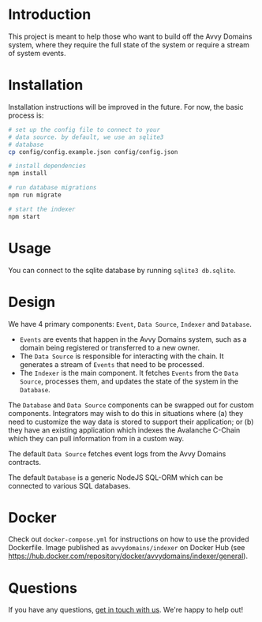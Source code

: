 # Introduction

This project is meant to help those who want to build off the Avvy Domains system, where they require the full state of the system or require a stream of system events.

# Installation

Installation instructions will be improved in the future. For now, the basic process is:

```bash
# set up the config file to connect to your
# data source. by default, we use an sqlite3
# database
cp config/config.example.json config/config.json

# install dependencies
npm install

# run database migrations
npm run migrate

# start the indexer
npm start
```

# Usage

You can connect to the sqlite database by running `sqlite3 db.sqlite`.

# Design

We have 4 primary components: `Event`, `Data Source`, `Indexer` and `Database`.

- `Events` are events that happen in the Avvy Domains system, such as a domain being registered or transferred to a new owner.
- The `Data Source` is responsible for interacting with the chain. It generates a stream of `Events` that need to be processed.
- The `Indexer` is the main component. It fetches `Events` from the `Data Source`, processes them, and updates the state of the system in the `Database`.

The `Database` and `Data Source` components can be swapped out for custom components. Integrators may wish to do this in situations where (a) they need to customize the way data is stored to support their application; or (b) they have an existing application which indexes the Avalanche C-Chain which they can pull information from in a custom way.

The default `Data Source` fetches event logs from the Avvy Domains contracts.

The default `Database` is a generic NodeJS SQL-ORM which can be connected to various SQL databases.

# Docker

Check out `docker-compose.yml` for instructions on how to use the provided Dockerfile. Image published as `avvydomains/indexer` on Docker Hub (see https://hub.docker.com/repository/docker/avvydomains/indexer/general).

# Questions

If you have any questions, [get in touch with us](https://avvy.domains/contact). We're happy to help out!

